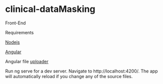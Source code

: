 # clinical-dataMasking


Front-End

Requirements

[Nodejs](https://nodejs.org/en/download/)

[Angular](https://angular.io/guide/setup-local)

Angular file [uploader](https://www.npmjs.com/package/angular-file-uploader) 


Run ng serve for a dev server. Navigate to http://localhost:4200/. The app will automatically reload if you change any of the source files.

